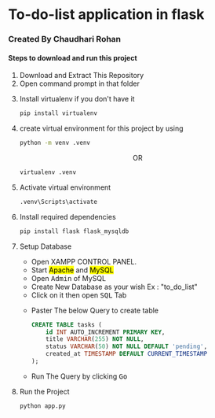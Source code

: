 <h1>To-do-list application in flask</h1>

<h3>Created By Chaudhari Rohan</h3>

<h4>Steps to download and run this project</h4>

<ol start="1">
<li>Download and Extract This Repository</li>
<li>Open command prompt in that folder</li>
<li><p>Install virtualenv if you don't have it</p>  
    
```bash
pip install virtualenv
```

</li>
<li><p>create virtual environment for this project by using</p>

```bash
python -m venv .venv
```
<p align="center">OR</p>

```bash
virtualenv .venv
```
</li>
<li>
<p>Activate virtual environment</p>

```bash
.venv\Scripts\activate
```
</li>
<li>
<p>Install required dependencies</p>
    
```bash
pip install flask flask_mysqldb
```
</li>
<li>
<p>Setup Database</p>
<ul>
<li>Open XAMPP CONTROL PANEL.</li>
<li>Start <mark>Apache</mark> and <mark>MySQL</mark></li>
<li>Open <kbd>Admin</kbd> of MySQL</li>
<li>Create New Database as your wish Ex : "to_do_list"</li>
<li>Click on it then open <kbd>SQL</kbd> Tab </li>
<li>
<p>Paster The below Query to create table</p>
      
```SQL
CREATE TABLE tasks (
    id INT AUTO_INCREMENT PRIMARY KEY,
    title VARCHAR(255) NOT NULL,
    status VARCHAR(50) NOT NULL DEFAULT 'pending',
    created_at TIMESTAMP DEFAULT CURRENT_TIMESTAMP
);
```
</li>
<li>Run The Query by clicking <kbd>Go</kbd></li>
</ul>
</li>
<li>
<p>Run the Project</p>

```bash
python app.py
```
</li>

</ol>
